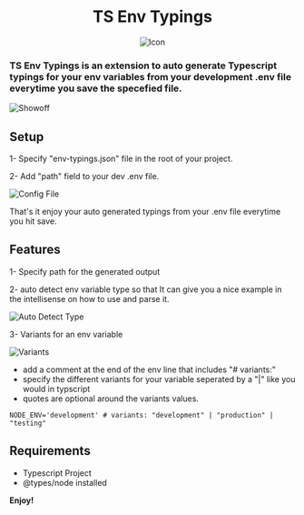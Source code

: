<div align="center">
<h1>TS Env Typings</h1>
  
![Icon](https://raw.githubusercontent.com/YassinEldeeb/Env-Typings-VSC/main/images/icon.png)

</div>
  
### TS Env Typings is an extension to auto generate Typescript typings for your env variables from your development .env file everytime you save the specefied file.

![Showoff](https://raw.githubusercontent.com/YassinEldeeb/Env-Typings-VSC/main/images/index.png)

## Setup

1- Specify "env-typings.json" file in the root of your project.

2- Add "path" field to your dev .env file.

![Config File](https://raw.githubusercontent.com/YassinEldeeb/Env-Typings-VSC/main/images/config.png)

That's it enjoy your auto generated typings from your .env file everytime you hit save.

## Features

1- Specify path for the generated output

2- auto detect env variable type so that It can give you a nice example in the intellisense on how to use and parse it.

![Auto Detect Type](https://raw.githubusercontent.com/YassinEldeeb/Env-Typings-VSC/main/images/index.png)

3- Variants for an env variable

![Variants](https://raw.githubusercontent.com/YassinEldeeb/Env-Typings-VSC/main/images/enums.png)

- add a comment at the end of the env line that includes "# variants:"
- specify the different variants for your variable seperated by a "|" like you would in typscript
- quotes are optional around the variants values.

```env
NODE_ENV='development' # variants: "development" | "production" | "testing"
```

## Requirements

- Typescript Project
- @types/node installed

**Enjoy!**

